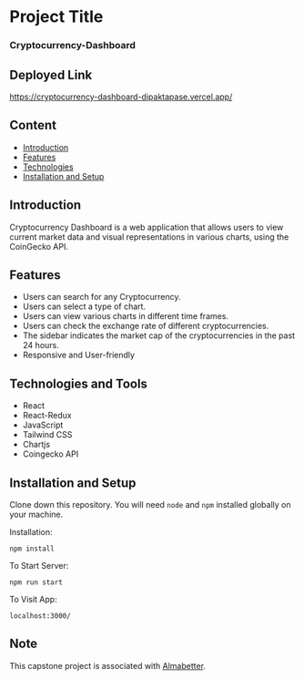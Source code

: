 # Project Title

### Cryptocurrency-Dashboard

## Deployed Link

https://cryptocurrency-dashboard-dipaktapase.vercel.app/

## Content

- [Introduction](#introduction)
- [Features](#features)
- [Technologies](#technologies-and-tools)
- [Installation and Setup](#installation-and-setup)


## Introduction 

Cryptocurrency Dashboard is a web application that allows users to view current market data and visual representations in various charts, using the CoinGecko API.

## Features

- Users can search for any Cryptocurrency.
- Users can select a type of chart.
- Users can view various charts in different time frames.
- Users can check the exchange rate of different cryptocurrencies.
- The sidebar indicates the market cap of the cryptocurrencies in the past 24 hours.
- Responsive and User-friendly


## Technologies and Tools

- React
- React-Redux
- JavaScript
- Tailwind CSS
- Chartjs
- Coingecko API

## Installation and Setup

Clone down this repository. You will need `node` and `npm` installed globally on your machine.

Installation:

`npm install`

To Start Server:

`npm run start`

To Visit App:

`localhost:3000/`

## Note

<p> This capstone project is associated with <a href="https://www.almabetter.com">Almabetter</a>.</p>
